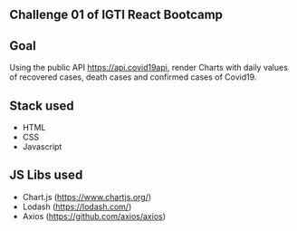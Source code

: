 ## Challenge 01 of IGTI React Bootcamp

## Goal
Using the public API https://api.covid19api, render Charts with daily values of recovered cases, death cases and confirmed cases of Covid19.

## Stack used
* HTML
* CSS
* Javascript

## JS Libs used
* Chart.js (https://www.chartjs.org/)
* Lodash (https://lodash.com/)
* Axios (https://github.com/axios/axios)
